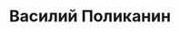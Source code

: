 ---
pageTags: [{ name: 'Василий Поликанин', link: '/authors/polikanin' }]
tags: 'author'
id: 'polikanin'
title: 'Василий Поликанин'
city: 'Краснодар'
description: '.'

socialList: [{ url: 'https://www.instagram.com/wzyrcom/', text: 'Инстаграмм' }]

layout: author.njk
---
